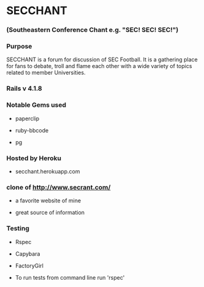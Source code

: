# SECCHANT

### (Southeastern Conference Chant e.g. "SEC! SEC! SEC!")

### Purpose

SECCHANT is a forum for discussion of SEC Football. It is a gathering
place for fans to debate, troll and flame each other with a wide
variety of topics related to member Universities.


### Rails v 4.1.8

### Notable Gems used

* paperclip

* ruby-bbcode

* pg

### Hosted by Heroku

* secchant.herokuapp.com

### clone of http://www.secrant.com/

* a favorite website of mine

* great source of information

### Testing

* Rspec

* Capybara

* FactoryGirl

* To run tests from command line run 'rspec'
